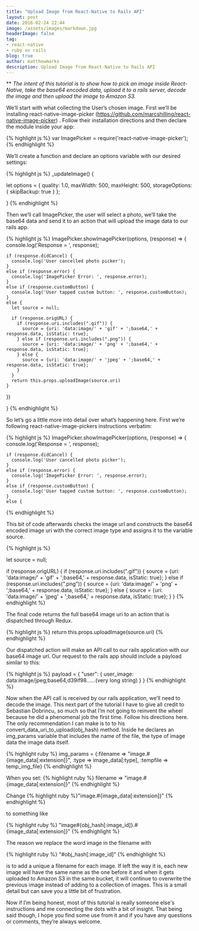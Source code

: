 ```yaml
---
title: "Upload Image from React-Native to Rails API"
layout: post
date: 2016-02-24 22:44
image: /assets/images/markdown.jpg
headerImage: false
tag:
- react-native
- ruby on rails
blog: true
author: matthewmarks
description: Upload Image from React-Native to Rails API
---
```


** *The intent of this tutorial is to show how to pick an image inside React-Native, take the base64 encoded data, upload it to a rails server, decode the image and then upload the image to Amazon S3.*

We’ll start with what collecting the User’s chosen image.  First we’ll be installing react-native-image-picker (https://github.com/marcshilling/react-native-image-picker) . Follow their installation directions and then declare the module inside your app:

{% highlight js %}
var ImagePicker = require('react-native-image-picker');
{% endhighlight %}

We’ll create a function and declare an options variable with our desired settings:

{% highlight js %}
_updateImage() {

  let options = {
    quality: 1.0,
    maxWidth: 500,
    maxHeight: 500,
    storageOptions: {
      skipBackup: true
    }
  };

}
{% endhighlight %}

Then we’ll call ImagePicker, the user will select a photo, we’ll take the base64 data and send it to an action that will upload the image data to our rails app.

{% highlight js %}
  ImagePicker.showImagePicker(options, (response) => {
    console.log('Response = ', response);

    if (response.didCancel) {
      console.log('User cancelled photo picker');
    }
    else if (response.error) {
      console.log('ImagePicker Error: ', response.error);
    }
    else if (response.customButton) {
      console.log('User tapped custom button: ', response.customButton);
    }
    else {
      let source = null;

      if (response.origURL) {
        if (response.uri.includes(".gif")) {
          source = {uri: 'data:image/' + 'gif' + ';base64,' + response.data, isStatic: true};
        } else if (response.uri.includes(".png")) {
          source = {uri: 'data:image/' + 'png' + ';base64,' + response.data, isStatic: true};
        } else {
          source = {uri: 'data:image/' + 'jpeg' + ';base64,' + response.data, isStatic: true};
        }
      }
      return this.props.uploadImage(source.uri)
    }
  })

}
{% endhighlight %}

So let’s go a little more into detail over what’s happening here.  First we’re following react-native-image-pickers instructions verbatim:

{% highlight js %}
ImagePicker.showImagePicker(options, (response) => {
    console.log('Response = ', response);

    if (response.didCancel) {
      console.log('User cancelled photo picker');
    }
    else if (response.error) {
      console.log('ImagePicker Error: ', response.error);
    }
    else if (response.customButton) {
      console.log('User tapped custom button: ', response.customButton);
    }
    else {
{% endhighlight %}

This bit of code afterwards checks the image url and constructs the base64 encoded image uri with the correct image type and assigns it to the variable source.

{% highlight js %}

let source = null;

if (response.origURL) {
        if (response.uri.includes(".gif")) {
          source = {uri: 'data:image/' + 'gif' + ';base64,' + response.data, isStatic: true};
        } else if (response.uri.includes(".png")) {
          source = {uri: 'data:image/' + 'png' + ';base64,' + response.data, isStatic: true};
        } else {
          source = {uri: 'data:image/' + 'jpeg' + ';base64,' + response.data, isStatic: true};
        }
      }
{% endhighlight %}

The final code returns the full base64 image uri to an action that is dispatched through Redux.

{% highlight js %}
return this.props.uploadImage(source.uri)
{% endhighlight %}

Our dispatched action will make an API call to our rails application with our base64 image url.  Our request to the rails app should include a payload similar to this:

{% highlight js %}
payload = {
            "user": {
              user_image: data:image/jpeg;base64,d39if98……(very long string)
            }
          }
{% endhighlight %}

Now when the API call is received by our rails application, we’ll need to decode the image.  This next part of the tutorial I have to give all credit to Sebastian Dobrincu, so much so that I’m not going to reinvent the wheel because he did a phenomenal job the first time.  Follow his directions here.  The only recommendation I can make is to to his convert_data_uri_to_upload(obj_hash) method.  Inside he declares an img_params variable that includes the name of the file, the type of image data the image data itself.

{% highlight ruby %}
img_params = {:filename => "image.#{image_data[:extension]}", :type => image_data[:type], :tempfile => temp_img_file}
{% endhighlight %}

When you set:
{% highlight ruby %}
  filename => "image.#{image_data[:extension]}"
{% endhighlight %}

Change 
{% highlight ruby %}"image.#{image_data[:extension]}" {% endhighlight %} 

to something like 

{% highlight ruby %}
"image#{obj_hash[:image_id]}.#{image_data[:extension]}" 
{% endhighlight %}  

The reason we replace the word image in the filename with 

{% highlight ruby %}
"#obj_hash[:image_id]"
{% endhighlight %} 

is to add a unique a filename for each image.  If left the way it is, each new image will have the same name as the one before it and when it gets uploaded to Amazon S3 in the same bucket, it will continue to overwrite the previous image instead of adding to a collection of images.  This is a small detail but can save you a little bit of frustration.

Now if I’m being honest, most of this tutorial is really someone else's instructions and me connecting the dots with a bit of insight.  That being said though, I hope you find some use from it and if you have any questions or comments, they’re always welcome.
